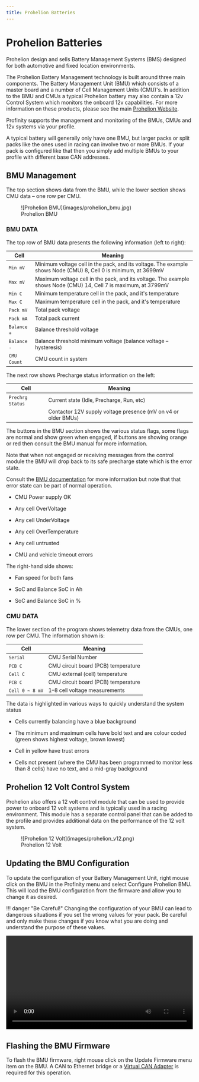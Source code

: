 ```yaml
---
title: Prohelion Batteries
---
```


# Prohelion Batteries

Prohelion design and sells Battery Management Systems (BMS) designed for both automotive and fixed location environments.

The Prohelion Battery Management technology is built around three main components.  The Battery Management Unit (BMU) which consists of a master board and a number of Cell Management Units (CMU)'s.  In addition to the BMU and CMUs a typical Prohelion battery may also contain a 12v Control System which monitors the onboard 12v capabilities.  For more information on these products, please see the main [Prohelion Website](https://www.prohelion.com).

Profinity supports the management and monitoring of the BMUs, CMUs and 12v systems via your profile.  

A typical battery will generally only have one BMU, but larger packs or split packs like the ones used in racing can involve two or more BMUs.  If your pack is configured like that then you simply add multiple BMUs to your profile with different base CAN addresses.

## BMU Management

The top section shows data from the BMU, while the lower section shows CMU data – one row per CMU.

<figure markdown>
![Prohelion BMU](images/prohelion_bmu.jpg)
<figcaption>Prohelion BMU</figcaption>
</figure>

### BMU DATA
The top row of BMU data presents the following information (left to right):

| Cell        | Meaning                                                          |
|-------------|------------------------------------------------------------------|
| `Min mV`    | Minimum voltage cell in the pack, and its voltage. The example shows Node (CMU) 8, Cell 0 is minimum, at 3699mV                                                                        |
| `Max mV`    | Maximum voltage cell in the pack, and its voltage. The example shows Node (CMU) 14, Cell 7 is maximum, at 3799mV                                                                        |
| `Min C`     | Minimum temperature cell in the pack, and it's temperature       |  
| `Max C`     | Maximum temperature cell in the pack, and it's temperature       |
| `Pack mV`   | Total pack voltage                                               |
| `Pack mA`   | Total pack current                                               |
| `Balance +` | Balance threshold voltage                                        |
| `Balance -` | Balance threshold minimum voltage (balance voltage – hysteresis) | 
| `CMU Count` | CMU count in system                                              |

The next row shows Precharge status information on the left:

| Cell             | Meaning                                                        |
|------------------|----------------------------------------------------------------|
| `Prechrg Status` | Current state (Idle, Precharge, Run, etc)                      |
|                  | Contactor 12V supply voltage presence (mV on v4 or older BMUs) |

The buttons in the BMU section shows the various status flags, some flags are normal and show green when engaged, if buttons are showing orange or red then consult the BMU manual for more information.

Note that when not engaged or receiving messages from the control module the BMU will drop back to its safe precharge state which is the error state.  

Consult the [BMU documentation](../Battery_Management_Systems/index.md) for more information but note that that error state can be part of normal operation.

- CMU Power supply OK

- Any cell OverVoltage

- Any cell UnderVoltage

- Any cell OverTemperature

- Any cell untrusted

- CMU and vehicle timeout errors 

The right-hand side shows:

- Fan speed for both fans

- SoC and Balance SoC in Ah

- SoC and Balance SoC in %

### CMU DATA
The lower section of the program shows telemetry data from the CMUs, one row per CMU.  The information shown is:

| Cell            | Meaning                             |
|-----------------|-------------------------------------|
| `Serial`        | CMU Serial Number                   |
| `PCB C`         | CMU circuit board (PCB) temperature |
| `Cell C`        | CMU external (cell) temperature     |
| `PCB C`         | CMU circuit board (PCB) temperature |
| `Cell 0 ~ 8 mV` | 1–8 cell voltage measurements       |


The data is highlighted in various ways to quickly understand the system status

- Cells currently balancing have a blue background

- The minimum and maximum cells have bold text and are colour coded (green shows highest voltage, brown lowest)

- Cell in yellow have trust errors

- Cells not present (where the CMU has been programmed to monitor less than 8 cells) have no text, and a mid-gray background

## Prohelion 12 Volt Control System

Prohelion also offers a 12 volt control module that can be used to provide power to onboard 12 volt systems and is typically used in a racing environment.  This module has a separate control panel that can be added to the profile and provides additional data on the performance of the 12 volt system.

<figure markdown>
![Prohelion 12 Volt](images/prohelion_v12.png)
<figcaption>Prohelion 12 Volt</figcaption>
</figure>

## Updating the BMU Configuration

To update the configuration of your Battery Management Unit, right mouse click on the BMU in the Profinity menu and select Configure Prohelion BMU.  This will load the BMU configuration from the firmware and allow you to change it as desired.

!!! danger "Be Careful!"
    Changing the configuration of your BMU can lead to dangerous situations if you set the wrong values for your pack.  Be careful and only make these changes if you know what you are doing and understand the purpose of these values.

<video autoplay loop controls width="100%">
  <source src="video/ConfigBMU.mov" type="video/mp4">
  Your browser does not support the video tag.
</video>

## Flashing the BMU Firmware

To flash the BMU firmware, right mouse click on the Update Firmware menu item on the BMU.  A CAN to Ethernet bridge or a [Virtual CAN Adapter](Virtual_CAN_Adapter.md) is required for this operation.